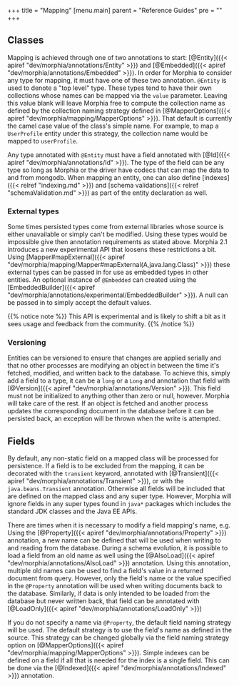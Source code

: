 +++
title = "Mapping"
[menu.main]
  parent = "Reference Guides"
  pre = "<i class='fa fa-file-text-o'></i>"
+++

## Classes

Mapping is achieved through one of two annotations to start:  [@Entity]({{< apiref "dev/morphia/annotations/Entity" >}}) and 
[@Embedded]({{< apiref "dev/morphia/annotations/Embedded" >}}).  In order for Morphia to consider any type for mapping, it must have one
of these two annotation.  `@Entity` is used to denote a "top level" type.  These types tend to have their own collections whose names
can be mapped via the `value` parameter.  Leaving this value blank will leave Morphia free to compute the collection name as defined by
the collection naming strategy defined in [@MapperOptions]({{< apiref "dev/morphia/mapping/MapperOptions" >}}).  That default is
currently the camel case value of the class's simple name.  For example, to map a `UserProfile` entity under this strategy, the
collection name would be mapped to `userProfile`. 

Any type annotated with `@Entity` must have a field annotated with [@Id]({{< apiref "dev/morphia/annotations/Id" >}}).  The type of the
field can be any type so long as Morphia or the driver have codecs that can map the data to and from mongodb.  When mapping an entity,
 one can also define [indexes]({{< relref "indexing.md" >}}) and [schema validations]({{< relref "schemaValidation.md" >}}) as part of
  the entity declaration as well.

### External types
Some times persisted types come from external libraries whose source is either unavailable or simply can't be modified.  Using these
 types would be impossible give then annotation requirements as stated above.  Morphia 2.1 introduces a new experimental API that loosens
  these restrictions a bit.  Using [Mapper#mapExternal]({{< apiref "dev/morphia/mapping/Mapper#mapExternal(A,java.lang.Class)" >}}) these
   external types can be passed in for use as embedded types in other entities.  An optional instance of `@Embedded` can created using the 
[EmbeddedBuilder]({{< apiref "dev/morphia/annotations/experimental/EmbeddedBuilder" >}}).  A null can be passed in to simply accept the
 default values.
 
{{% notice note %}}
This API is experimental and is likely to shift a bit as it sees usage and feedback from the community.
{{% /notice %}}
 
### Versioning
Entities can be versioned to ensure that changes are applied serially and that no other processes are modifying an object in between the
time it's fetched, modified, and written back to the database.  To achieve this, simply add a field to a type, it can be a `long` or a
`Long` and annotation that field with [@Version]({{< apiref "dev/morphia/annotations/Version" >}}).  This field must not be initialized
to anything other than zero or null, however.  Morphia will take care of the rest.  If an object is fetched and another process
updates the corresponding document in the database before it can be persisted back, an exception will be thrown when the write is
 attempted.

## Fields

By default, any non-static field on a mapped class will be processed for persistence.  If a field is to be excluded from the mapping, it
can be decorated with the `transient` keyword, annotated with  [@Transient]({{< apiref "dev/morphia/annotations/Transient" >}}), or with
the `java.beans.Transient` annotation.  Otherwise all fields will be included that are defined on the mapped class and any super type.
However, Morphia will ignore fields in any super types found in `java*` packages which includes the standard JDK classes and the Java EE
 APIs.
 
There are times when it is necessary to modify a field mapping's name, e.g.  Using the 
[@Property]({{< apiref "dev/morphia/annotations/Property" >}}) annotation, a new name can be defined that will be used when writing to
 and reading from the database.  During a schema evolution, it is possible to load a field from an old name as well using the
[@AlsoLoad]({{< apiref "dev/morphia/annotations/AlsoLoad" >}}) annotation.  Using this annotation, multiple old names can be used to
find a field's value in a returned document from query.  However, only the field's name or the value specified in the `@Property`
annotation will be used when writing documents back to the database.  Similarly, if data is only intended to be loaded from the database
 but never written back, that field can be annotated with [@LoadOnly]({{< apiref "dev/morphia/annotations/LoadOnly" >}})

If you do not specify a name via `@Property`, the default field naming strategy will be used.  The default strategy is to use the field's
name as defined in the source.  This strategy can be changed globally via the field naming strategy option on 
[@MapperOptions]({{< apiref "dev/morphia/mapping/MapperOptions" >}}).  Simple indexes can be defined on a field if all that is needed for
 the index is a single field.  This can be done via the [@Indexed]({{< apiref "dev/morphia/annotations/Indexed" >}}) annotation.